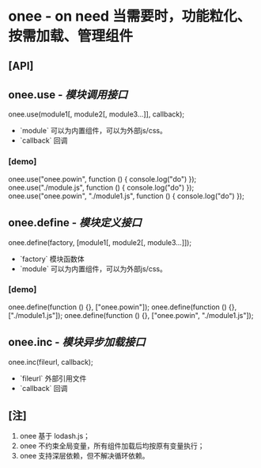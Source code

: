 <h1>onee - on need 当需要时，功能粒化、按需加载、管理组件</h1>

<h2>[API]</h2>

<h2>onee.use - <em>模块调用接口</em></h2>
onee.use(module1[, module2[, module3...]], callback);
<ul>
	<li>`module` 可以为内置组件，可以为外部js/css。</li>
	<li>`callback` 回调</li>
</ul>

<h3>[demo]</h3>

onee.use("onee.powin", function () {
	console.log("do")
});
onee.use("./module.js", function () {
	console.log("do")
});
onee.use("onee.powin", "./module1.js", function () {
	console.log("do")
});

<h2>onee.define - <em>模块定义接口</em></h2>
onee.define(factory, [module1[, module2[, module3...]]);
<ul>
	<li>`factory` 模块函数体</li>
	<li>`module` 可以为内置组件，可以为外部js/css。</li>
</ul>

<h3>[demo]</h3>

onee.define(function () {}, ["onee.powin"]);
onee.define(function () {}, ["./module1.js"]);
onee.define(function () {}, ["onee.powin", "./module1.js"]);

<h2>onee.inc - <em>模块异步加载接口</em></h2>
onee.inc(fileurl, callback);
<ul>
	<li>`fileurl` 外部引用文件</li>
	<li>`callback` 回调</li>
</ul>

<h2>[注]</h2>

<ol>
	<li>onee 基于 lodash.js；</li>
	<li>onee 不约束全局变量，所有组件加载后均按原有变量执行；</li>
	<li>onee 支持深层依赖，但不解决循环依赖。</li>
</ol>